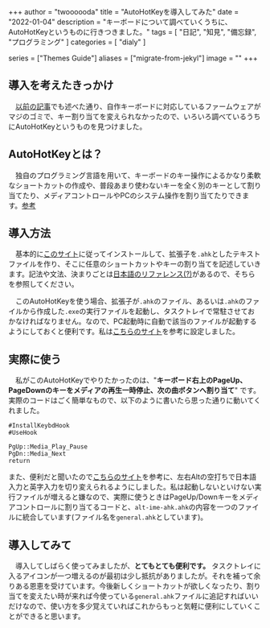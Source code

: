 +++
author = "twoooooda"
title = "AutoHotKeyを導入してみた"
date = "2022-01-04"
description = "キーボードについて調べていくうちに、AutoHotKeyというものに行きつきました。"
tags = [
    "日記",
    "知見",
    "備忘録",
    "プログラミング"
]
categories = [
    "dialy"
]

series = ["Themes Guide"]
aliases = ["migrate-from-jekyl"]
image = ""
+++

## 導入を考えたきっかけ
　[以前の記事](https://twoooooda.github.io/p/%E7%A7%81%E3%81%AE%E8%87%AA%E4%BD%9C%E3%82%AD%E3%83%BC%E3%83%9C%E3%83%BC%E3%83%89%E5%A5%AE%E9%97%98%E8%A8%98/)でも述べた通り、自作キーボードに対応しているファームウェアがマジのゴミで、キー割り当てを変えられなかったので、いろいろ調べているうちにAutoHotKeyというものを見つけました。  

## AutoHotKeyとは？
　独自のプログラミング言語を用いて、キーボードのキー操作によるかなり柔軟なショートカットの作成や、普段あまり使わないキーを全く別のキーとして割り当てたり、メディアコントロールやPCのシステム操作を割り当てたりできます。[参考](https://fuchiaz.com/usage-autohotkey/)


## 導入方法
　基本的に[このサイト](https://fuchiaz.com/auto-hot-key/#AutoHotkey)に従ってインストールして、拡張子を`.ahk`としたテキストファイルを作り、そこに任意のショートカットやキーの割り当てを記述していきます。記法や文法、決まりごとは[日本語のリファレンス(?)](https://so-zou.jp/software/tool/system/auto-hot-key/introduction/)があるので、そちらを参照してください。  

　このAutoHotKeyを使う場合、拡張子が`.ahk`のファイル、あるいは`.ahk`のファイルから作成した`.exe`の実行ファイルを起動し、タスクトレイで常駐させておかなければなりません。なので、PC起動時に自動で該当のファイルが起動するようにしておくと便利です。私は[こちらのサイト](https://kiryusblog.com/autohotkey-autorun/)を参考に設定しました。


## 実際に使う
　私がこのAutoHotKeyでやりたかったのは、"**キーボード右上のPageUp、PageDownのキーをメディアの再生一時停止、次の曲ボタンへ割り当て**" です。実際のコードはごく簡単なもので、以下のように書いたら思った通りに動いてくれました。

```
#InstallKeybdHook
#UseHook

PgUp::Media_Play_Pause
PgDn::Media_Next
return
```  

また、便利だと聞いたので[こちらのサイト](https://www.karakaram.com/alt-ime-on-off/)を参考に、左右Altの空打ちで日本語入力と英字入力を切り変えられるようにしました。私は起動しないといけない実行ファイルが増えると嫌なので、実際に使うときはPageUp/Downキーをメディアコントロールに割り当てるコードと、`alt-ime-ahk.ahk`の内容を一つのファイルに統合しています(ファイル名を`general.ahk`としています)。

## 導入してみて
　導入してしばらく使ってみましたが、**とてもとても便利です。** タスクトレイに入るアイコンが一つ増えるのが最初は少し抵抗がありましたが。それを補って余りある恩恵を受けています。今後新しくショートカットが欲しくなったり、割り当てを変えたい時が来れば今使っている`general.ahk`ファイルに追記すればいいだけなので、使い方を多少覚えていればこれからもっと気軽に便利にしていくことができると思います。